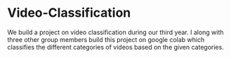 # Video-Classification
We build a project on video classification during our third year. I along with three other group members build this project on google colab which classifies the different categories of videos based on the given categories.
